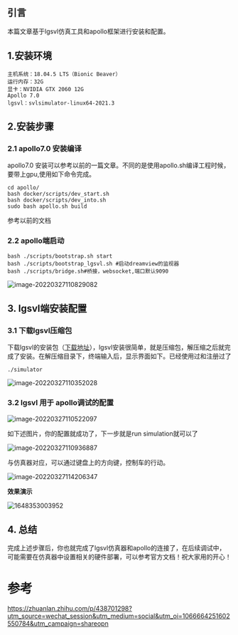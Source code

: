 ## 引言

本篇文章基于lgsvl仿真工具和apollo框架进行安装和配置。

## 1.安装环境

```text
主机系统：18.04.5 LTS（Bionic Beaver）
运行内存：32G
显卡：NVIDIA GTX 2060 12G
Apollo 7.0
lgsvl：svlsimulator-linux64-2021.3
```

## 2.安装步骤

### 2.1 apollo7.0 安装编译

apollo7.0 安装可以参考以前的一篇文章。不同的是使用apollo.sh编译工程时候，要带上gpu,使用如下命令完成。

```text
cd apollo/
bash docker/scripts/dev_start.sh
bash docker/scripts/dev_into.sh
sudo bash apollo.sh build
```

参考以前的文档

### 2.2 apollo端启动

```text
bash ./scripts/bootstrap.sh start
bash ./scripts/bootstrap_lgsvl.sh #启动dreamview的监视器
bash ./scripts/bridge.sh#桥接，websocket,端口默认9090
```

![image-20220327110829082](D:\自动驾驶\AutoDriving\note\image-20220327110829082.png)

## 3. lgsvl端安装配置

### 3.1 下载lgsvl压缩包

下载lgsvl的安装包（[下载地址](https://link.zhihu.com/?target=https%3A//www.svlsimulator.com/)），lgsvl安装很简单，就是压缩包，解压缩之后就完成了安装。在解压缩目录下，终端输入后，显示界面如下。已经使用过和注册过了

```text
./simulator
```



![image-20220327110352028](D:\自动驾驶\AutoDriving\note\image-20220327110352028.png)

### 3.2 lgsvl 用于 apollo调试的配置

![image-20220327110522097](D:\自动驾驶\AutoDriving\note\image-20220327110522097.png)



如下述图片，你的配置就成功了，下一步就是run simulation就可以了

![image-20220327110936887](D:\自动驾驶\AutoDriving\note\image-20220327110936887.png)

与仿真器对应，可以通过键盘上的方向键，控制车的行动。

![image-20220327114206347](D:\自动驾驶\AutoDriving\note\image-20220327114206347.png)

**效果演示**



![1648353003952](D:\自动驾驶\AutoDriving\note\1648353003952.gif)

## 4. 总结

完成上述步骤后，你也就完成了lgsvl仿真器和apollo的连接了，在后续调试中，可能需要在仿真器中设置相关的硬件部署，可以参考官方文档！祝大家用的开心！

# 参考

https://zhuanlan.zhihu.com/p/438701298?utm_source=wechat_session&utm_medium=social&utm_oi=1066664251602550784&utm_campaign=shareopn

